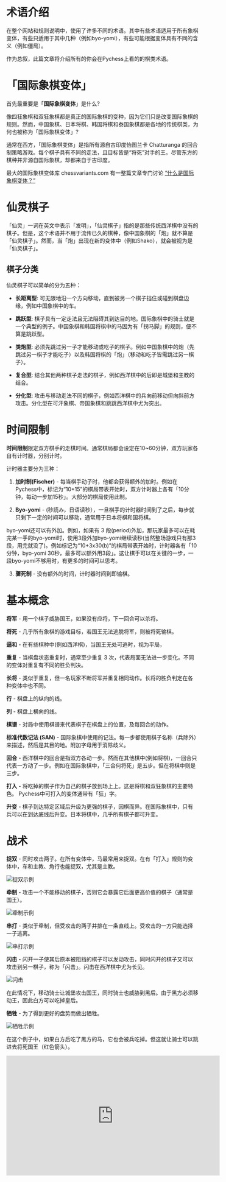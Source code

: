# **术语介绍**

在整个网站和规则说明中，使用了许多不同的术语。其中有些术语适用于所有象棋变体，有些只适用于其中几种（例如byo-yomi），有些可能根据变体具有不同的含义（例如僵局）。

作为总叙，此篇文章将介绍所有的你会在Pychess上看的的棋类术语。


# 「国际象棋变体」

首先最重要是「**国际象棋变体**」是什么?

像四狂象棋和双狂象棋都是真正的国际象棋的变种，因为它们只是改变国际象棋的规则。然而，中国象棋、日本将棋、韩国将棋和泰国象棋都是各地的传统棋类，为何也被称为「国际象棋变体」?

通常在西方，「国际象棋变体」是指所有源自古印度怡图兰卡 Chatturanga 的回合制策略游戏。每个棋子具有不同的走法，且目标皆是“将死”对手的王。尽管东方的棋种并非源自国际象棋，却都来自于古印度。

最大的国际象棋变体库 chessvariants.com 有一整篇文章专门讨论 [“什么是国际象棋变体？”](https://www.chessvariants.com/what.html)

# 仙灵棋子

「仙灵」一词在英文中表示「发明」，「仙灵棋子」指的是那些传统西洋棋中没有的棋子。但是，这个术语并不用于流传已久的棋种，像中国象棋的「炮」就不算是「仙灵棋子」。然而，当「炮」出现在新的变体中（例如Shako），就会被视为是「仙灵棋子」。


## 棋子分类

仙灵棋子可以简单的分为五种：

* **长距离型**: 可无限地沿一个方向移动，直到被另一个棋子挡住或碰到棋盘边缘，例如中国象棋中的车。

* **跳跃型**: 棋子具有一定走法且无法阻碍其到达目的地。国际象棋中的骑士就是一个典型的例子。中国象棋和韩国将棋中的马因为有「拐马脚」的规则，便不算是跳跃型。

* **类炮型**: 必须先跳过另一子才能移动或吃子的棋子。例如中国象棋中的炮（先跳过另一棋子才能吃子）以及韩国将棋的「炮」（移动和吃子皆需跳过另一棋子）。

* **复合型**: 结合其他两种棋子走法的棋子，例如西洋棋中的后即是城堡和主教的结合。

* **分化型**: 攻击与移动走法不同的棋子，例如西洋棋中的兵向前移动但向斜前方攻击。分化型在可汗象棋、帝国象棋和跳跳西洋棋中尤为突出。

# 时间限制

**时间限制**限定双方棋手的走棋时间。通常棋局都会设定在10~60分钟，双方玩家各自有计时器，分别计时。

计时器主要分为三种：

1. **加时制(Fischer)** - 每当棋手动子时，他都会获得额外的加时。例如在Pychess中，标记为“10+15”的棋局带表开始时，双方计时器上各有「10分钟，每动一步加15秒」。大部分的棋局使用此制。

2. **Byo-yomi** - (秒読み，日语读秒），一旦棋手的计时器时间到了之后，每步就只剩下一定的时间可以移动，通常用于日本将棋和国将棋。

byo-yomi还可以有外加。例如，如果有 3 段(period)外加，那玩家最多可以在耗完某一手的byo-yomi时，使用3段外加byo-yomi继续读秒(当然整场游戏只有那3段，用完就没了)。例如标记为“10+3x30(b)”的棋局带表开始时，计时器各有「10 分钟，byo-yomi 30秒，最多可以额外用3段」。这让棋手可以在关键的一步，一段byo-yomi不够用时，有更多的时间可以思考。

3. **骤死制** - 没有额外的时间，计时器时间到即输棋。

# 基本概念

**将军** - 用一个棋子威胁国王，如果没有应将，下一回合可以杀将。

**将死** - 几乎所有象棋的游戏目标，若国王无法逃脱将军，则被将死输棋。

**逼和** - 在有些棋种中(例如西洋棋)，当国王无处可逃时，视为平局，

**重复** - 当棋盘状态重复时，通常至少重复 3 次，代表局面无法进一步变化。不同的变体对重复有不同的胜负判决。

**长将** - 类似于重复，但一名玩家不断将军并重复相同动作。长将的胜负判定在各种变体中也不同。

**行** - 棋盘上的纵向的线。

**列** - 棋盘上横向的线。

**棋谱** - 对局中使用棋谱来代表棋子在棋盘上的位置，及每回合的动作。

**标准代数记法 (SAN)** - 国际象棋中使用的记法。每一步都使用棋子名称（兵除外）来描述，然后是其目的地。附加字母用于消除歧义。

**回合** - 西洋棋中的回合是指双方各动一步。然而在其他棋中(例如将棋)，一回合只代表一方动了一步。例如在国际象棋中，「三合何将死」是五步。但在将棋中则是三步。

**打入** - 将吃掉的棋子作为自己的棋子放到场上上。这是将棋和双狂象棋的主要特色。 Pychess中可打入的变体通带有「狂」字。

**升变** - 棋子到达特定区域后升级为更强的棋子，因棋而异。在国际象棋中，只有兵可以在到达底线后升变。日本将棋中，几乎所有棋子都可升变。

# 战术

**捉双** - 同时攻击两子。在所有变体中，马最常用来捉双。在有「打入」规则的变体中，车和主教、角行也能捉双，尤其是主教。

![捉双示例](https://github.com/gbtami/pychess-variants/blob/master/static/images/CVariantsGuide/Fork.png)

**牵制** - 攻击一个不能移动的棋子，否则它会暴露它后面更高价值的棋子（通常是国王）。

![牵制示例](https://github.com/gbtami/pychess-variants/blob/master/static/images/CVariantsGuide/Pin.png)

**串打** - 类似于牵制，但受攻击的两子并排在一条直线上。受攻击的一方只能选择一子逃离。

![串打示例](https://github.com/gbtami/pychess-variants/blob/master/static/images/CVariantsGuide/Skewer.png)

**闪击** - 闪开一子使其后原本被阻挡的棋子可以发动攻击，同时闪开的棋子又可以攻击到另一棋子，称为「闪击」。闪击在西洋棋中尤为长见。

![闪击](https://github.com/gbtami/pychess-variants/blob/master/static/images/CVariantsGuide/Discovery.png)

在此情况下，移动骑士让城堡攻击国王，同时骑士也威胁到黑后。由于黑方必须移动王，因此白方可以吃掉皇后。

**牺牲** - 为了得到更好的盘势而做出牺牲。

![牺牲示例](https://github.com/gbtami/pychess-variants/blob/master/static/images/CVariantsGuide/Sacrifice.png)

在这个例子中，如果白方后吃了黑方的马，它也会被兵吃掉。但这就让骑士可以跳进去将死国王（红色箭头）。

<iframe width="560" height="315" src="https://www.youtube.com/embed/e4jYQ0UMmGk" frameborder="0" allowfullscreen></iframe>